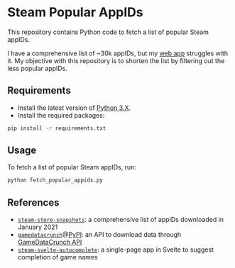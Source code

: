 # Steam Popular AppIDs

This repository contains Python code to fetch a list of popular Steam appIDs.

I have a comprehensive list of ~30k appIDs, but my [web app][steam-autocomplete] struggles with it. My objective with
this repository is to shorten the list by filtering out the less popular appIDs.

## Requirements

- Install the latest version of [Python 3.X](https://www.python.org/downloads/).
- Install the required packages:

```bash
pip install -r requirements.txt
```

## Usage

To fetch a list of popular Steam appIDs, run:

```bash
python fetch_popular_appids.py
```

## References

- [`steam-store-snapshots`][steam-snapshot]: a comprehensive list of appIDs downloaded in January 2021
- [`gamedatacrunch`][github-gdc]@[PyPI][pypi-gdc]: an API to download data through [GameDataCrunch API][web-gdc]
- [`steam-svelte-autocomplete`][steam-autocomplete]: a single-page app in Svelte to suggest completion of game names

[steam-snapshot]: <https://github.com/woctezuma/steam-store-snapshots>

[github-gdc]: <https://github.com/woctezuma/gamedatacrunch>

[pypi-gdc]: <https://pypi.org/project/gamedatacrunch/>

[web-gdc]: <https://www.gamedatacrunch.com/>

[steam-autocomplete]: <https://github.com/woctezuma/steam-svelte-autocomplete>
